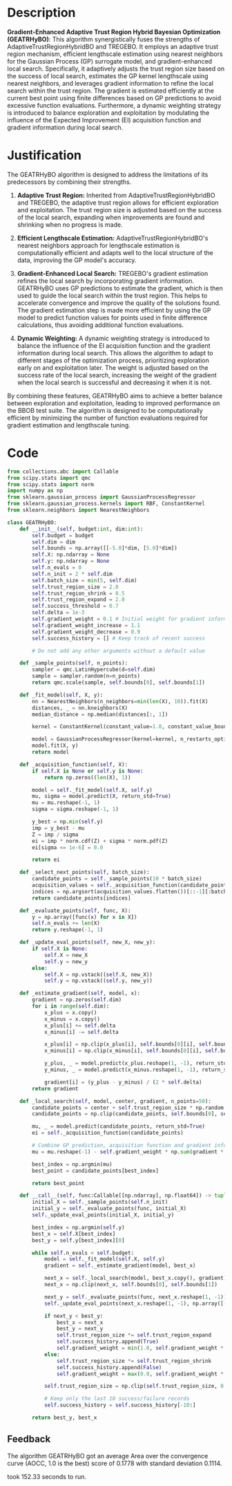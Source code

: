 # Description
**Gradient-Enhanced Adaptive Trust Region Hybrid Bayesian Optimization (GEATRHyBO)**: This algorithm synergistically fuses the strengths of AdaptiveTrustRegionHybridBO and TREGEBO. It employs an adaptive trust region mechanism, efficient lengthscale estimation using nearest neighbors for the Gaussian Process (GP) surrogate model, and gradient-enhanced local search. Specifically, it adaptively adjusts the trust region size based on the success of local search, estimates the GP kernel lengthscale using nearest neighbors, and leverages gradient information to refine the local search within the trust region. The gradient is estimated efficiently at the current best point using finite differences based on GP predictions to avoid excessive function evaluations. Furthermore, a dynamic weighting strategy is introduced to balance exploration and exploitation by modulating the influence of the Expected Improvement (EI) acquisition function and gradient information during local search.

# Justification
The GEATRHyBO algorithm is designed to address the limitations of its predecessors by combining their strengths.

1.  **Adaptive Trust Region:** Inherited from AdaptiveTrustRegionHybridBO and TREGEBO, the adaptive trust region allows for efficient exploration and exploitation. The trust region size is adjusted based on the success of the local search, expanding when improvements are found and shrinking when no progress is made.

2.  **Efficient Lengthscale Estimation:** AdaptiveTrustRegionHybridBO's nearest neighbors approach for lengthscale estimation is computationally efficient and adapts well to the local structure of the data, improving the GP model's accuracy.

3.  **Gradient-Enhanced Local Search:** TREGEBO's gradient estimation refines the local search by incorporating gradient information. GEATRHyBO uses GP predictions to estimate the gradient, which is then used to guide the local search within the trust region. This helps to accelerate convergence and improve the quality of the solutions found. The gradient estimation step is made more efficient by using the GP model to predict function values for points used in finite difference calculations, thus avoiding additional function evaluations.

4. **Dynamic Weighting:** A dynamic weighting strategy is introduced to balance the influence of the EI acquisition function and the gradient information during local search. This allows the algorithm to adapt to different stages of the optimization process, prioritizing exploration early on and exploitation later. The weight is adjusted based on the success rate of the local search, increasing the weight of the gradient when the local search is successful and decreasing it when it is not.

By combining these features, GEATRHyBO aims to achieve a better balance between exploration and exploitation, leading to improved performance on the BBOB test suite. The algorithm is designed to be computationally efficient by minimizing the number of function evaluations required for gradient estimation and lengthscale tuning.

# Code
```python
from collections.abc import Callable
from scipy.stats import qmc
from scipy.stats import norm
import numpy as np
from sklearn.gaussian_process import GaussianProcessRegressor
from sklearn.gaussian_process.kernels import RBF, ConstantKernel
from sklearn.neighbors import NearestNeighbors

class GEATRHyBO:
    def __init__(self, budget:int, dim:int):
        self.budget = budget
        self.dim = dim
        self.bounds = np.array([[-5.0]*dim, [5.0]*dim])
        self.X: np.ndarray = None
        self.y: np.ndarray = None
        self.n_evals = 0
        self.n_init = 2 * self.dim
        self.batch_size = min(5, self.dim)
        self.trust_region_size = 2.0
        self.trust_region_shrink = 0.5
        self.trust_region_expand = 2.0
        self.success_threshold = 0.7
        self.delta = 1e-3
        self.gradient_weight = 0.1 # Initial weight for gradient information
        self.gradient_weight_increase = 1.1
        self.gradient_weight_decrease = 0.9
        self.success_history = [] # Keep track of recent success

        # Do not add any other arguments without a default value

    def _sample_points(self, n_points):
        sampler = qmc.LatinHypercube(d=self.dim)
        sample = sampler.random(n=n_points)
        return qmc.scale(sample, self.bounds[0], self.bounds[1])

    def _fit_model(self, X, y):
        nn = NearestNeighbors(n_neighbors=min(len(X), 10)).fit(X)
        distances, _ = nn.kneighbors(X)
        median_distance = np.median(distances[:, 1])

        kernel = ConstantKernel(constant_value=1.0, constant_value_bounds=(1e-3, 1e3)) * RBF(length_scale=median_distance, length_scale_bounds=(1e-3, 1e3))

        model = GaussianProcessRegressor(kernel=kernel, n_restarts_optimizer=0, alpha=1e-6)
        model.fit(X, y)
        return model

    def _acquisition_function(self, X):
        if self.X is None or self.y is None:
            return np.zeros((len(X), 1))

        model = self._fit_model(self.X, self.y)
        mu, sigma = model.predict(X, return_std=True)
        mu = mu.reshape(-1, 1)
        sigma = sigma.reshape(-1, 1)

        y_best = np.min(self.y)
        imp = y_best - mu
        Z = imp / sigma
        ei = imp * norm.cdf(Z) + sigma * norm.pdf(Z)
        ei[sigma <= 1e-6] = 0.0

        return ei

    def _select_next_points(self, batch_size):
        candidate_points = self._sample_points(10 * batch_size)
        acquisition_values = self._acquisition_function(candidate_points)
        indices = np.argsort(acquisition_values.flatten())[::-1][:batch_size]
        return candidate_points[indices]

    def _evaluate_points(self, func, X):
        y = np.array([func(x) for x in X])
        self.n_evals += len(X)
        return y.reshape(-1, 1)

    def _update_eval_points(self, new_X, new_y):
        if self.X is None:
            self.X = new_X
            self.y = new_y
        else:
            self.X = np.vstack((self.X, new_X))
            self.y = np.vstack((self.y, new_y))

    def _estimate_gradient(self, model, x):
        gradient = np.zeros(self.dim)
        for i in range(self.dim):
            x_plus = x.copy()
            x_minus = x.copy()
            x_plus[i] += self.delta
            x_minus[i] -= self.delta

            x_plus[i] = np.clip(x_plus[i], self.bounds[0][i], self.bounds[1][i])
            x_minus[i] = np.clip(x_minus[i], self.bounds[0][i], self.bounds[1][i])

            y_plus, _ = model.predict(x_plus.reshape(1, -1), return_std=True)
            y_minus, _ = model.predict(x_minus.reshape(1, -1), return_std=True)

            gradient[i] = (y_plus - y_minus) / (2 * self.delta)
        return gradient

    def _local_search(self, model, center, gradient, n_points=50):
        candidate_points = center + self.trust_region_size * np.random.uniform(-1, 1, size=(n_points, self.dim))
        candidate_points = np.clip(candidate_points, self.bounds[0], self.bounds[1])

        mu, _ = model.predict(candidate_points, return_std=True)
        ei = self._acquisition_function(candidate_points)

        # Combine GP prediction, acquisition function and gradient information
        mu = mu.reshape(-1) - self.gradient_weight * np.sum(gradient * (candidate_points - center), axis=1) + ei.flatten()

        best_index = np.argmin(mu)
        best_point = candidate_points[best_index]

        return best_point

    def __call__(self, func:Callable[[np.ndarray], np.float64]) -> tuple[np.float64, np.array]:
        initial_X = self._sample_points(self.n_init)
        initial_y = self._evaluate_points(func, initial_X)
        self._update_eval_points(initial_X, initial_y)

        best_index = np.argmin(self.y)
        best_x = self.X[best_index]
        best_y = self.y[best_index][0]

        while self.n_evals < self.budget:
            model = self._fit_model(self.X, self.y)
            gradient = self._estimate_gradient(model, best_x)

            next_x = self._local_search(model, best_x.copy(), gradient)
            next_x = np.clip(next_x, self.bounds[0], self.bounds[1])

            next_y = self._evaluate_points(func, next_x.reshape(1, -1))[0, 0]
            self._update_eval_points(next_x.reshape(1, -1), np.array([[next_y]]))

            if next_y < best_y:
                best_x = next_x
                best_y = next_y
                self.trust_region_size *= self.trust_region_expand
                self.success_history.append(True)
                self.gradient_weight = min(1.0, self.gradient_weight * self.gradient_weight_increase) # Increase gradient weight
            else:
                self.trust_region_size *= self.trust_region_shrink
                self.success_history.append(False)
                self.gradient_weight = max(0.0, self.gradient_weight * self.gradient_weight_decrease) # Decrease gradient weight

            self.trust_region_size = np.clip(self.trust_region_size, 0.1, 5.0)

            # Keep only the last 10 success/failure records
            self.success_history = self.success_history[-10:]

        return best_y, best_x
```
## Feedback
 The algorithm GEATRHyBO got an average Area over the convergence curve (AOCC, 1.0 is the best) score of 0.1778 with standard deviation 0.1114.

took 152.33 seconds to run.